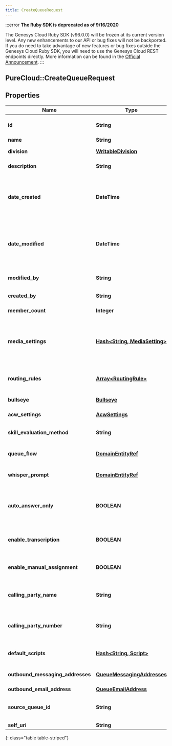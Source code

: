 ```yaml
---
title: CreateQueueRequest
---
```


:::error
**The Ruby SDK is deprecated as of 9/16/2020**

The Genesys Cloud Ruby SDK (v96.0.0) will be frozen at its current version level. Any new enhancements to our API or bug fixes will not be backported. If you do need to take advantage of new features or bug fixes outside the Genesys Cloud Ruby SDK, you will need to use the Genesys Cloud REST endpoints directly. More information can be found in the [Official Announcement](https://developer.mypurecloud.com/forum/t/announcement-genesys-cloud-ruby-sdk-end-of-life/8850).
:::


## PureCloud::CreateQueueRequest

## Properties

|Name | Type | Description | Notes|
|------------ | ------------- | ------------- | -------------|
| **id** | **String** | The globally unique identifier for the object. | [optional] |
| **name** | **String** | The queue name | |
| **division** | [**WritableDivision**](WritableDivision.html) | The division to which this entity belongs. | [optional] |
| **description** | **String** | The queue description. | [optional] |
| **date_created** | **DateTime** | The date the queue was created. Date time is represented as an ISO-8601 string. For example: yyyy-MM-ddTHH:mm:ss.SSSZ | [optional] |
| **date_modified** | **DateTime** | The date of the last modification to the queue. Date time is represented as an ISO-8601 string. For example: yyyy-MM-ddTHH:mm:ss.SSSZ | [optional] |
| **modified_by** | **String** | The ID of the user that last modified the queue. | [optional] |
| **created_by** | **String** | The ID of the user that created the queue. | [optional] |
| **member_count** | **Integer** | The number of users in the queue. | [optional] |
| **media_settings** | [**Hash&lt;String, MediaSetting&gt;**](MediaSetting.html) | The media settings for the queue. Valid key values: CALL, CALLBACK, CHAT, EMAIL, MESSAGE, SOCIAL_EXPRESSION, VIDEO_COMM | [optional] |
| **routing_rules** | [**Array&lt;RoutingRule&gt;**](RoutingRule.html) | The routing rules for the queue, used for routing to known or preferred agents. | [optional] |
| **bullseye** | [**Bullseye**](Bullseye.html) | The bulls-eye settings for the queue. | [optional] |
| **acw_settings** | [**AcwSettings**](AcwSettings.html) | The ACW settings for the queue. | [optional] |
| **skill_evaluation_method** | **String** | The skill evaluation method to use when routing conversations. | [optional] |
| **queue_flow** | [**DomainEntityRef**](DomainEntityRef.html) | The in-queue flow to use for conversations waiting in queue. | [optional] |
| **whisper_prompt** | [**DomainEntityRef**](DomainEntityRef.html) | The prompt used for whisper on the queue, if configured. | [optional] |
| **auto_answer_only** | **BOOLEAN** | Specifies whether the configured whisper should play for all ACD calls, or only for those which are auto-answered. | [optional] |
| **enable_transcription** | **BOOLEAN** | Indicates whether voice transcription is enabled for this queue. | [optional] |
| **enable_manual_assignment** | **BOOLEAN** | Indicates whether manual assignment is enabled for this queue. | [optional] |
| **calling_party_name** | **String** | The name to use for caller identification for outbound calls from this queue. | [optional] |
| **calling_party_number** | **String** | The phone number to use for caller identification for outbound calls from this queue. | [optional] |
| **default_scripts** | [**Hash&lt;String, Script&gt;**](Script.html) | The default script Ids for the communication types. | [optional] |
| **outbound_messaging_addresses** | [**QueueMessagingAddresses**](QueueMessagingAddresses.html) | The messaging addresses for the queue. | [optional] |
| **outbound_email_address** | [**QueueEmailAddress**](QueueEmailAddress.html) |  | [optional] |
| **source_queue_id** | **String** | The id of an existing queue to copy the settings from when creating a new queue. | [optional] |
| **self_uri** | **String** | The URI for this object | [optional] |
{: class="table table-striped"}


